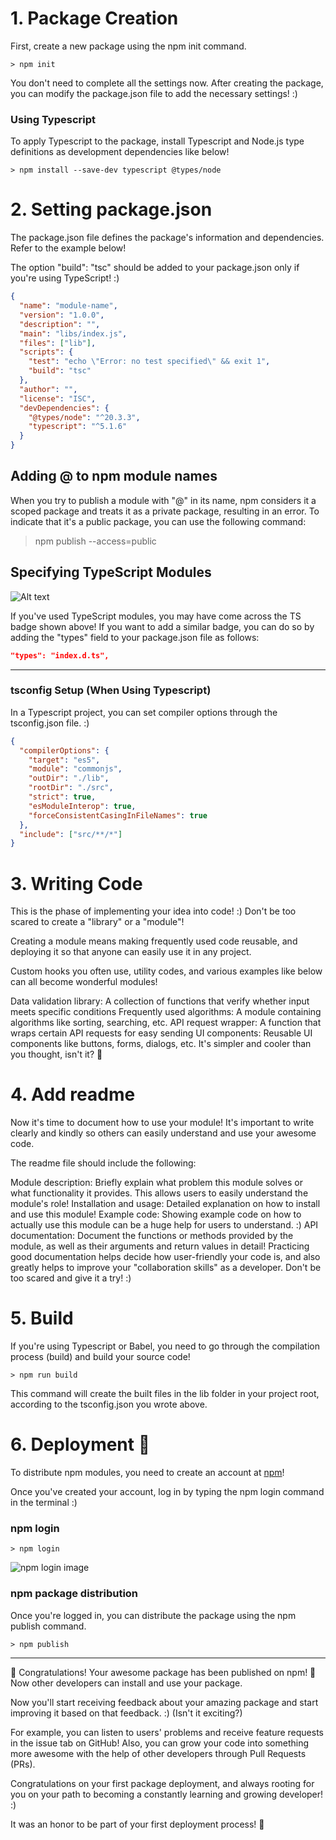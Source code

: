 # 1. Package Creation

First, create a new package using the npm init command.

```shell
> npm init
```

You don't need to complete all the settings now. After creating the package, you can modify the package.json file to add the necessary settings! :)

### Using Typescript

To apply Typescript to the package, install Typescript and Node.js type definitions as development dependencies like below!

```
> npm install --save-dev typescript @types/node
```

# 2. Setting package.json

The package.json file defines the package's information and dependencies. Refer to the example below!

The option "build": "tsc" should be added to your package.json only if you're using TypeScript! :)

```json
{
  "name": "module-name",
  "version": "1.0.0",
  "description": "",
  "main": "libs/index.js",
  "files": ["lib"],
  "scripts": {
    "test": "echo \"Error: no test specified\" && exit 1",
    "build": "tsc"
  },
  "author": "",
  "license": "ISC",
  "devDependencies": {
    "@types/node": "^20.3.3",
    "typescript": "^5.1.6"
  }
}
```

## Adding @ to npm module names

When you try to publish a module with "@" in its name, npm considers it a scoped package and treats it as a private package, resulting in an error. To indicate that it's a public package, you can use the following command:

> npm publish --access=public

## Specifying TypeScript Modules

![Alt text](https://velog.velcdn.com/images/pengoose_dev/post/76a25c7d-a00e-4120-ba2f-8f1987897876/image.png)

If you've used TypeScript modules, you may have come across the TS badge shown above! If you want to add a similar badge, you can do so by adding the "types" field to your package.json file as follows:

```json
"types": "index.d.ts",
```

---

### tsconfig Setup (When Using Typescript)

In a Typescript project, you can set compiler options through the tsconfig.json file. :)

```json
{
  "compilerOptions": {
    "target": "es5",
    "module": "commonjs",
    "outDir": "./lib",
    "rootDir": "./src",
    "strict": true,
    "esModuleInterop": true,
    "forceConsistentCasingInFileNames": true
  },
  "include": ["src/**/*"]
}
```

# 3. Writing Code

This is the phase of implementing your idea into code! :)
Don't be too scared to create a "library" or a "module"!

Creating a module means making frequently used code reusable, and deploying it so that anyone can easily use it in any project.

Custom hooks you often use, utility codes, and various examples like below can all become wonderful modules!

Data validation library: A collection of functions that verify whether input meets specific conditions
Frequently used algorithms: A module containing algorithms like sorting, searching, etc.
API request wrapper: A function that wraps certain API requests for easy sending
UI components: Reusable UI components like buttons, forms, dialogs, etc.
It's simpler and cooler than you thought, isn't it? 🥳

# 4. Add readme

Now it's time to document how to use your module! It's important to write clearly and kindly so others can easily understand and use your awesome code.

The readme file should include the following:

Module description: Briefly explain what problem this module solves or what functionality it provides. This allows users to easily understand the module's role!
Installation and usage: Detailed explanation on how to install and use this module!
Example code: Showing example code on how to actually use this module can be a huge help for users to understand. :)
API documentation: Document the functions or methods provided by the module, as well as their arguments and return values in detail!
Practicing good documentation helps decide how user-friendly your code is, and also greatly helps to improve your "collaboration skills" as a developer. Don't be too scared and give it a try! :)

# 5. Build

If you're using Typescript or Babel, you need to go through the compilation process (build) and build your source code!

```shell
> npm run build
```

This command will create the built files in the lib folder in your project root, according to the tsconfig.json you wrote above.

# 6. Deployment 🚀

To distribute npm modules, you need to create an account at [npm](https://www.npmjs.com/)!

Once you've created your account, log in by typing the npm login command in the terminal :)

### npm login

```shell
> npm login
```

![npm login image](https://i.imgur.com/YiTdDAc.png)

### npm package distribution

Once you're logged in, you can distribute the package using the npm publish command.

```shell
> npm publish
```

---

🎉 Congratulations! Your awesome package has been published on npm! 🥳
Now other developers can install and use your package.

Now you'll start receiving feedback about your amazing package and start improving it based on that feedback. :) (Isn't it exciting?)

For example, you can listen to users' problems and receive feature requests in the issue tab on GitHub!
Also, you can grow your code into something more awesome with the help of other developers through Pull Requests (PRs).

Congratulations on your first package deployment, and always rooting for you on your path to becoming a constantly learning and growing developer! :)

It was an honor to be part of your first deployment process! 🥰
